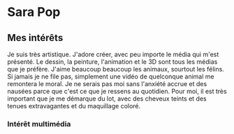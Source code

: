 # Sara Pop
 ## Mes intérêts


  Je suis très artistique. J'adore créer, avec peu importe le média qui m'est présenté. Le dessin, la peinture, l'animation et le 3D sont tous les médias que je préfère.
  J'aime beaucoup beaucoup les animaux, sourtout les félins.  Si jamais je ne file pas, simplement une vidéo de quelconque animal me remontera le moral. Je ne serais pas moi sans l'anxiété accrue et des nausées parce que 
  c'est ce que je ressens au quotidien. Pour moi, il est très important que je me démarque du lot, avec des cheveux teints et des tenues extravagantes et du maquillage coloré.

  ### Intérêt multimédia
  
  

  

